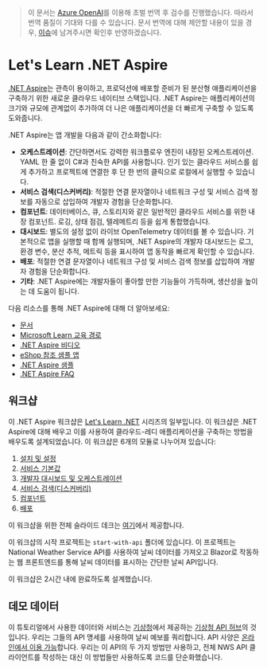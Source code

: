﻿> 이 문서는 [Azure OpenAI](https://learn.microsoft.com/azure/ai-services/openai/overview)를 이용해 초벌 번역 후 검수를 진행했습니다. 따라서 번역 품질이 기대와 다를 수 있습니다. 문서 번역에 대해 제안할 내용이 있을 경우, [이슈](./issue)에 남겨주시면 확인후 반영하겠습니다.

# Let's Learn .NET Aspire

[.NET Aspire](https://learn.microsoft.com/dotnet/aspire/)는 관측이 용이하고, 프로덕션에 배포할 준비가 된 분산형 애플리케이션을 구축하기 위한 새로운 클라우드 네이티브 스택입니다. .NET Aspire는 애플리케이션의 크기와 규모에 관계없이 추가하여 더 나은 애플리케이션을 더 빠르게 구축할 수 있도록 도와줍니다.

.NET Aspire는 앱 개발을 다음과 같이 간소화합니다:

- **오케스트레이션**: 간단하면서도 강력한 워크플로우 엔진이 내장된 오케스트레이션. YAML 한 줄 없이 C#과 친숙한 API를 사용합니다. 인기 있는 클라우드 서비스를 쉽게 추가하고 프로젝트에 연결한 후 단 한 번의 클릭으로 로컬에서 실행할 수 있습니다.
- **서비스 검색(디스커버리)**: 적절한 연결 문자열이나 네트워크 구성 및 서비스 검색 정보를 자동으로 삽입하여 개발자 경험을 단순화합니다.
- **컴포넌트**: 데이터베이스, 큐, 스토리지와 같은 일반적인 클라우드 서비스를 위한 내장 컴포넌트. 로깅, 상태 점검, 텔레메트리 등을 쉽게 통합했습니다.
- **대시보드**: 별도의 설정 없이 라이브 OpenTelemetry 데이터를 볼 수 있습니다. 기본적으로 앱을 실행할 때 함께 실행되며, .NET Aspire의 개발자 대시보드는 로그, 환경 변수, 분산 추적, 메트릭 등을 표시하여 앱 동작을 빠르게 확인할 수 있습니다.
- **배포**: 적절한 연결 문자열이나 네트워크 구성 및 서비스 검색 정보를 삽입하여 개발자 경험을 단순화합니다.
- **기타**: .NET Aspire에는 개발자들이 좋아할 만한 기능들이 가득하며, 생산성을 높이는 데 도움이 됩니다.

다음 리소스를 통해 .NET Aspire에 대해 더 알아보세요:

- [문서](https://learn.microsoft.com/dotnet/aspire)
- [Microsoft Learn 교육 경로](https://learn.microsoft.com/en-us/training/paths/dotnet-aspire/)
- [.NET Aspire 비디오](https://aka.ms/aspire/videos)
- [eShop 참조 샘플 앱](https://github.com/dotnet/eshop)
- [.NET Aspire 샘플](https://learn.microsoft.com/samples/browse/?expanded=dotnet&products=dotnet-aspire)
- [.NET Aspire FAQ](https://learn.microsoft.com/dotnet/aspire/reference/aspire-faq)

## 워크샵

이 .NET Aspire 워크샵은 [Let's Learn .NET](https://aka.ms/letslearndotnet) 시리즈의 일부입니다. 이 워크샵은 .NET Aspire에 대해 배우고 이를 사용하여 클라우드-레디 애플리케이션을 구축하는 방법을 배우도록 설계되었습니다. 이 워크샵은 6개의 모듈로 나누어져 있습니다:

1. [설치 및 설정](./workshop/localisation/ko/1-setup.md)
2. [서비스 기본값](./workhsop/localisation/ko/2-sevicedefaults.md)
3. [개발자 대시보드 및 오케스트레이션](./workshop/localisation/ko/3-dashboard-apphost.md)
4. [서비스 검색(디스커버리)](./workshop/localisation/ko/4-servicediscovery.md)
5. [컴포넌트](./workshop/localisation/ko/5-components.md)
6. [배포](./workshop/localisation/ko/6-deployment.md)

이 워크샵을 위한 전체 슬라이드 데크는 [여기](./workshop/localisation/ko/AspireWorkshop.pptx)에서 제공합니다.

이 워크샵의 시작 프로젝트는 `start-with-api` 폴더에 있습니다. 이 프로젝트는 National Weather Service API를 사용하여 날씨 데이터를 가져오고 Blazor로 작동하는 웹 프론트엔드를 통해 날씨 데이터를 표시하는 간단한 날씨 API입니다.

이 워크샵은 2시간 내에 완료하도록 설계했습니다.

## 데모 데이터

이 튜토리얼에서 사용한 데이터와 서비스는 [기상청](https://www.weather.go.kr/)에서 제공하는 [기상청 API 허브](https://apihub.kma.go.kr/)의 것입니다. 우리는 그들의 API 명세를 사용하여 날씨 예보를 쿼리합니다. API 사양은 [온라인에서 이용 가능](https://apihub.kma.go.kr/apiList.do?seqApi=10)합니다. 우리는 이 API의 두 가지 방법만 사용하고, 전체 NWS API 클라이언트를 작성하는 대신 이 방법들만 사용하도록 코드를 단순화했습니다.
